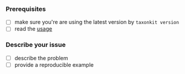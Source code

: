 ### Prerequisites

- [ ] make sure you're are using the latest version by `taxonkit version`
- [ ] read the [usage](http://bioinf.shenwei.me/taxonkit/usage/)

### Describe your issue

* [ ] describe the problem
* [ ] provide a reproducible example
